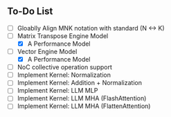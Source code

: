 ## To-Do List

- [ ] Gloablly Align MNK notation with standard (N <-> K)
- [ ] Matrix Transpose Engine Model
	- [x] A Performance Model
- [ ] Vector Engine Model
	- [x] A Performance Model
- [ ] NoC collective operation support
- [ ] Implement Kernel: Normalization
- [ ] Implement Kernel: Addition + Normalization
- [ ] Implement Kernel: LLM MLP
- [ ] Implement Kernel: LLM MHA (FlashAttention)
- [ ] Implement Kernel: LLM MHA (FlattenAttention)